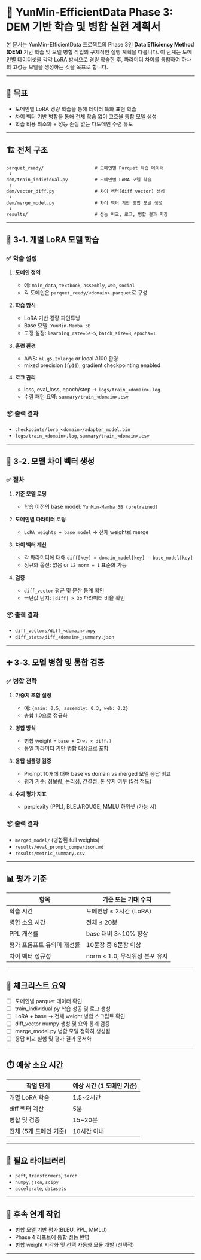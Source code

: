 # 📌 YunMin-EfficientData Phase 3: DEM 기반 학습 및 병합 실현 계획서

본 문서는 YunMin-EfficientData 프로젝트의 Phase 3인 **Data Efficiency Method (DEM)** 기반 학습 및 모델 병합 작업의 구체적인 실행 계획을 다룹니다. 이 단계는 도메인별 데이터셋을 각각 LoRA 방식으로 경량 학습한 후, 파라미터 차이를 통합하여 하나의 고성능 모델을 생성하는 것을 목표로 합니다.

---

## 🎯 목표

* 도메인별 LoRA 경량 학습을 통해 데이터 특화 표현 학습
* 차이 벡터 기반 병합을 통해 전체 학습 없이 고효율 통합 모델 생성
* 학습 비용 최소화 + 성능 손실 없는 다도메인 수렴 유도

---

## 🏗️ 전체 구조

```
parquet_ready/                   # 도메인별 Parquet 학습 데이터
 ↓
dem/train_individual.py          # 도메인별 LoRA 모델 학습
 ↓
dem/vector_diff.py               # 차이 벡터(diff vector) 생성
 ↓
dem/merge_model.py               # 차이 벡터 기반 병합 모델 생성
 ↓
results/                         # 성능 비교, 로그, 병합 결과 저장
```

---

## 🧩 3-1. 개별 LoRA 모델 학습

### ✅ 학습 설정

1. **도메인 정의**

   * 예: `main_data`, `textbook`, `assembly`, `web`, `social`
   * 각 도메인은 `parquet_ready/<domain>.parquet`로 구성

2. **학습 방식**

   * LoRA 기반 경량 파인튜닝
   * Base 모델: `YunMin-Mamba 3B`
   * 고정 설정: `learning_rate=5e-5`, `batch_size=8`, `epochs=1`

3. **훈련 환경**

   * AWS: `ml.g5.2xlarge` or local A100 환경
   * mixed precision (`fp16`), gradient checkpointing enabled

4. **로그 관리**

   * loss, eval\_loss, epoch/step → `logs/train_<domain>.log`
   * 수렴 패턴 요약: `summary/train_<domain>.csv`

### 📦 출력 결과

* `checkpoints/lora_<domain>/adapter_model.bin`
* `logs/train_<domain>.log`, `summary/train_<domain>.csv`

---

## 🧮 3-2. 모델 차이 벡터 생성

### ✅ 절차

1. **기준 모델 로딩**

   * 학습 이전의 base model: `YunMin-Mamba 3B (pretrained)`

2. **도메인별 파라미터 로딩**

   * `LoRA weights + base model` → 전체 weight로 merge

3. **차이 벡터 계산**

   * 각 파라미터에 대해 `diff[key] = domain_model[key] - base_model[key]`
   * 정규화 옵션: 없음 or `L2 norm = 1` 표준화 가능

4. **검증**

   * `diff_vector` 평균 및 분산 통계 확인
   * 극단값 탐지: `|diff| > 3σ` 파라미터 비율 확인

### 📦 출력 결과

* `diff_vectors/diff_<domain>.npy`
* `diff_stats/diff_<domain>_summary.json`

---

## ➕ 3-3. 모델 병합 및 통합 검증

### ✅ 병합 전략

1. **가중치 조합 설정**

   * 예: `{main: 0.5, assembly: 0.3, web: 0.2}`
   * 총합 1.0으로 정규화

2. **병합 방식**

   * 병합 weight = `base + Σ(wᵢ × diffᵢ)`
   * 동일 파라미터 키만 병합 대상으로 포함

3. **응답 샘플링 검증**

   * Prompt 10개에 대해 base vs domain vs merged 모델 응답 비교
   * 평가 기준: 정보량, 논리성, 간결성, 톤 유지 여부 (5점 척도)

4. **수치 평가 지표**

   * perplexity (PPL), BLEU/ROUGE, MMLU 하위셋 (가능 시)

### 📦 출력 결과

* `merged_model/` (병합된 full weights)
* `results/eval_prompt_comparison.md`
* `results/metric_summary.csv`

---

## 📊 평가 기준

| 항목              | 기준 또는 기대 수치            |
| --------------- | ---------------------- |
| 학습 시간           | 도메인당 ≤ 2시간 (LoRA)      |
| 병합 소요 시간        | 전체 ≤ 20분               |
| PPL 개선률         | base 대비 3\~10% 향상      |
| 평가 프롬프트 유의미 개선률 | 10문장 중 6문장 이상          |
| 차이 벡터 정규성       | norm < 1.0, 무작위성 분포 유지 |

---

## 📎 체크리스트 요약

* [ ] 도메인별 parquet 데이터 확인
* [ ] train\_individual.py 학습 성공 및 로그 생성
* [ ] LoRA + base → 전체 weight 병합 스크립트 확인
* [ ] diff\_vector numpy 생성 및 요약 통계 검증
* [ ] merge\_model.py 병합 모델 정확히 생성됨
* [ ] 응답 비교 실험 및 평가 결과 문서화

---

## ⏱️ 예상 소요 시간

| 작업 단계          | 예상 시간 (1 도메인 기준) |
| -------------- | ---------------- |
| 개별 LoRA 학습     | 1.5\~2시간         |
| diff 벡터 계산     | 5분               |
| 병합 및 검증        | 15\~20분          |
| 전체 (5개 도메인 기준) | 10시간 이내          |

---

## 🔧 필요 라이브러리

* `peft`, `transformers`, `torch`
* `numpy`, `json`, `scipy`
* `accelerate`, `datasets`

---

## 📌 후속 연계 작업

* 병합 모델 기반 평가(BLEU, PPL, MMLU)
* Phase 4 리포트에 통합 성능 반영
* 병합 weight 시각화 및 선택 자동화 모듈 개발 (선택적)

---
